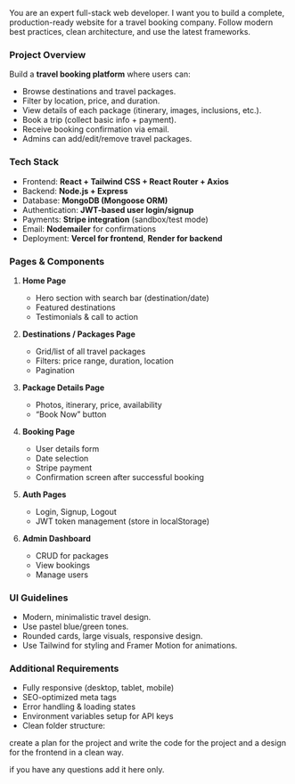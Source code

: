 You are an expert full-stack web developer. I want you to build a complete, production-ready website for a travel booking company. Follow modern best practices, clean architecture, and use the latest frameworks.

### Project Overview
Build a **travel booking platform** where users can:
- Browse destinations and travel packages.
- Filter by location, price, and duration.
- View details of each package (itinerary, images, inclusions, etc.).
- Book a trip (collect basic info + payment).
- Receive booking confirmation via email.
- Admins can add/edit/remove travel packages.

### Tech Stack
- Frontend: **React + Tailwind CSS + React Router + Axios**
- Backend: **Node.js + Express**
- Database: **MongoDB (Mongoose ORM)**
- Authentication: **JWT-based user login/signup**
- Payments: **Stripe integration** (sandbox/test mode)
- Email: **Nodemailer** for confirmations
- Deployment: **Vercel for frontend**, **Render for backend**

### Pages & Components
1. **Home Page**
   - Hero section with search bar (destination/date)
   - Featured destinations
   - Testimonials & call to action

2. **Destinations / Packages Page**
   - Grid/list of all travel packages
   - Filters: price range, duration, location
   - Pagination

3. **Package Details Page**
   - Photos, itinerary, price, availability
   - “Book Now” button

4. **Booking Page**
   - User details form
   - Date selection
   - Stripe payment
   - Confirmation screen after successful booking

5. **Auth Pages**
   - Login, Signup, Logout
   - JWT token management (store in localStorage)

6. **Admin Dashboard**
   - CRUD for packages
   - View bookings
   - Manage users

### UI Guidelines
- Modern, minimalistic travel design.
- Use pastel blue/green tones.
- Rounded cards, large visuals, responsive design.
- Use Tailwind for styling and Framer Motion for animations.

### Additional Requirements
- Fully responsive (desktop, tablet, mobile)
- SEO-optimized meta tags
- Error handling & loading states
- Environment variables setup for API keys
- Clean folder structure:


create a plan for the project and write the code for the project and a design for the frontend in a clean way.

if you have any questions add it here only.